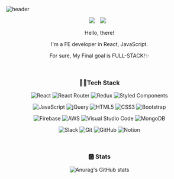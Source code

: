 ![header](https://capsule-render.vercel.app/api?type=waving&color=auto&height=250&section=header&text=Cho.B.Y's&fontSize=50&animation=fadeIn&fontAlignY=38)


<div align="center">
  <p>
    <a href="https://www.notion.so/Javascript-83d7f25eaa924ab0be7bba1f4fa44c02" target="_blank"><img src="https://img.shields.io/badge/Notion-0000ff?style=flat&logo=GitHub Sponsors&logoColor=white"/></a>
    <a href="mailto:chobyhh@gmail.com" target="_blank"><img src="http://img.shields.io/badge/Gmail-EA4335?style=flat&logo=Gmail&logoColor=white&link=https://i987412563i@gmail.com" style="height : auto; margin-left : 10px; margin-right : 10px;"/></a>
  </p>
  
  <p>Hello, there!<p>
  <p>I'm a FE developer in React, JavaScript.<p>
  <p>For sure, My Final goal is FULL-STACK!✨<p>
  <br>
  

  ### 💪🏻Tech Stack
  
<p>  
  
![React](https://img.shields.io/badge/react-%2320232a.svg?style=for-the-badge&logo=react&logoColor=%2361DAFB)
![React Router](https://img.shields.io/badge/React_Router-CA4245?style=for-the-badge&logo=react-router&logoColor=white)
![Redux](https://img.shields.io/badge/redux-%23593d88.svg?style=for-the-badge&logo=redux&logoColor=white)
![Styled Components](https://img.shields.io/badge/styled--components-DB7093?style=for-the-badge&logo=styled-components&logoColor=white)

</p>
<p>  
  
![JavaScript](https://img.shields.io/badge/javascript-%23323330.svg?style=for-the-badge&logo=javascript&logoColor=%23F7DF1E)
![jQuery](https://img.shields.io/badge/jquery-%230769AD.svg?style=for-the-badge&logo=jquery&logoColor=white)
![HTML5](https://img.shields.io/badge/html5-%23E34F26.svg?style=for-the-badge&logo=html5&logoColor=white)
![CSS3](https://img.shields.io/badge/css3-%231572B6.svg?style=for-the-badge&logo=css3&logoColor=white)
![Bootstrap](https://img.shields.io/badge/bootstrap-%23563D7C.svg?style=for-the-badge&logo=bootstrap&logoColor=white)

</p>
<p>  
  
![Firebase](https://img.shields.io/badge/firebase-%23039BE5.svg?style=for-the-badge&logo=firebase)
![AWS](https://img.shields.io/badge/AWS-%23FF9900.svg?style=for-the-badge&logo=amazon-aws&logoColor=white)
![Visual Studio Code](https://img.shields.io/badge/Visual%20Studio%20Code-0078d7.svg?style=for-the-badge&logo=visual-studio-code&logoColor=white)
![MongoDB](https://img.shields.io/badge/MongoDB-%234ea94b.svg?style=for-the-badge&logo=mongodb&logoColor=white)

</p>

<p>  
  
![Slack](https://img.shields.io/badge/Slack-4A154B?style=for-the-badge&logo=slack&logoColor=white)
![Git](https://img.shields.io/badge/git-%23F05033.svg?style=for-the-badge&logo=git&logoColor=white)
![GitHub](https://img.shields.io/badge/github-%23121011.svg?style=for-the-badge&logo=github&logoColor=white)
![Notion](https://img.shields.io/badge/Notion-%23000000.svg?style=for-the-badge&logo=notion&logoColor=white)

</p>
<br>
  
  ### 🅶 Stats
  
![Anurag's GitHub stats](https://github-readme-stats.vercel.app/api?username=chobyhh&&show_icons=true&theme=graywhite)

</div>
